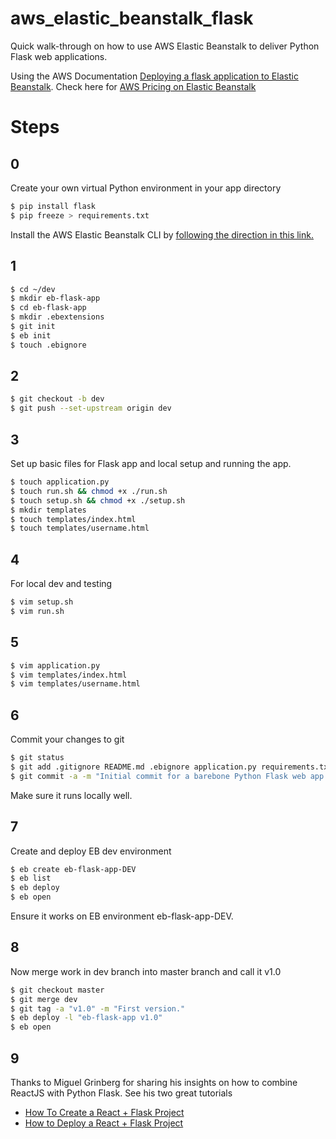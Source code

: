 # aws_elastic_beanstalk_flask
Quick walk-through on how to use AWS Elastic Beanstalk to deliver Python Flask web applications.

Using the AWS Documentation [Deploying a flask application to Elastic Beanstalk](https://docs.aws.amazon.com/elasticbeanstalk/latest/dg/create-deploy-python-flask.html). Check here for [AWS Pricing on Elastic Beanstalk](https://aws.amazon.com/elasticbeanstalk/pricing/#:~:text=There%20is%20no%20additional%20charge,fees%20and%20no%20upfront%20commitments.)

# Steps
## 0
Create your own virtual Python environment in your app directory
```bash
$ pip install flask
$ pip freeze > requirements.txt
```
Install the AWS Elastic Beanstalk CLI by [following the direction in this link.](https://docs.aws.amazon.com/elasticbeanstalk/latest/dg/eb-cli3-install.html)

## 1
```bash
$ cd ~/dev
$ mkdir eb-flask-app
$ cd eb-flask-app
$ mkdir .ebextensions
$ git init
$ eb init
$ touch .ebignore
```

## 2
```bash
$ git checkout -b dev
$ git push --set-upstream origin dev
```

## 3
Set up basic files for Flask app and local setup and running the app.
```bash
$ touch application.py
$ touch run.sh && chmod +x ./run.sh
$ touch setup.sh && chmod +x ./setup.sh
$ mkdir templates
$ touch templates/index.html
$ touch templates/username.html
```

## 4
For local dev and testing
```bash
$ vim setup.sh
$ vim run.sh
```

## 5
```bash
$ vim application.py
$ vim templates/index.html
$ vim templates/username.html
```

## 6
Commit your changes to git
```bash
$ git status
$ git add .gitignore README.md .ebignore application.py requirements.txt run.sh setup.sh templates/
$ git commit -a -m "Initial commit for a barebone Python Flask web app."
```
Make sure it runs locally well.

## 7
Create and deploy EB dev environment
```bash
$ eb create eb-flask-app-DEV
$ eb list
$ eb deploy
$ eb open
```
Ensure it works on EB environment eb-flask-app-DEV.

## 8
Now merge work in dev branch into master branch and call it v1.0
```bash
$ git checkout master
$ git merge dev
$ git tag -a "v1.0" -m "First version."
$ eb deploy -l "eb-flask-app v1.0"
$ eb open
```

## 9
Thanks to Miguel Grinberg for sharing his insights on how to combine ReactJS with Python Flask. See his two great tutorials
* [How To Create a React + Flask Project](https://blog.miguelgrinberg.com/post/how-to-create-a-react--flask-project)
* [How to Deploy a React + Flask Project](https://blog.miguelgrinberg.com/post/how-to-deploy-a-react--flask-project)


